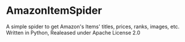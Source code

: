# AmazonItemSpider
A simple spider to get Amazon's Items' titles, prices, ranks, images, etc.
Written in Python, Realeased under Apache License 2.0
